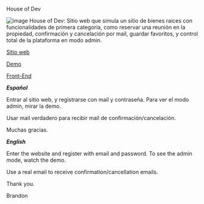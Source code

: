 House of Dev

![image](https://res.cloudinary.com/daynclfo8/image/upload/v1755613792/hod-github.png)
House of Dev:
Sitio web que simula un sitio de bienes raices con funcionalidades de primera categoría, como reservar una reunión en la propiedad, confirmación y cancelación por mail, guardar favoritos, y control total de la plataforma en modo admin.

[Sitio web](https://house-of-dev-client.vercel.app/)

[Demo](https://www.youtube.com/watch?v=LiaV7xHjJmk)

[Front-End](https://github.com/pibelanzallamas/house-of-dev-client-deploy)



_**Español**_

Entrar al sitio web, y registrarse con mail y contraseña. Para ver el modo admin, mirar la demo.

Usar mail verdadero para recibir mail de confirmación/cancelación.

Muchas gracias.

_**English**_

Enter the website and register with email and password. To see the admin mode, watch the demo.

Use a real email to receive confirmation/cancellation emails.

Thank you.

Brandon
